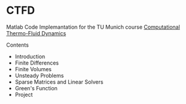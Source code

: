 # CTFD

Matlab Code Implemantation for the TU Munich course [Computational Thermo-Fluid Dynamics](https://www.tfd.mw.tum.de/index.php?id=44)

Contents
* Introduction
* Finite Differences
* Finite Volumes
* Unsteady Problems
* Sparse Matrices and Linear Solvers
* Green's Function
* Project
